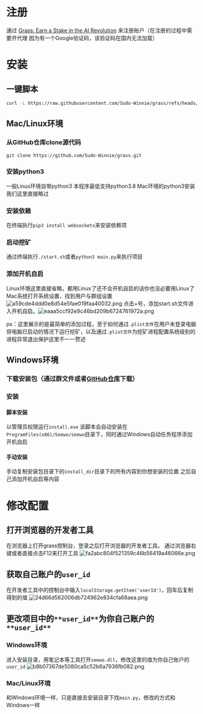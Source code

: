 # 注册
通过
[Grass: Earn a Stake in the AI Revolution](https://app.getgrass.io/register/?referralCode=MU8nn0dI6OaNx12)
来注册账户（在注册的过程中需要开代理 因为有一个Google验证码，该验证码在国内无法加载）
# 安装
## 一键脚本
```bash
curl -L https://raw.githubusercontent.com/Sudo-Winnie/grass/refs/heads/master/auto.sh -o auto.sh && chmod +x auto.sh && bash auto.sh
```
## Mac/Linux环境
### 从GitHub仓库clone源代码
`git clone https://github.com/Sudo-Winnie/grass.git`
### 安装python3
一般Linux环境自带python3 本程序最低支持python3.8
Mac环境的python3安装我们这里直接略过
### 安装依赖
在终端执行`pip3 install websockets`来安装依赖项
### 启动挖矿
通过终端执行`./start.sh`或者`python3 main.py`来执行项目
### 添加开机自启
Linux环境这里直接省略，都用Linux了还不会开机自启的话你也没必要用Linux了
Mac系统打开系统设置，找到用户与群组设置
![a59cde4ddd0e8d54e5fae019faa40032.png](https://cdn.nlark.com/yuque/0/2024/png/29245167/1718297476630-84ee81d1-56ae-4c95-b7c4-090eb3904288.png#averageHue=%23262726&clientId=u2b55cb06-fabc-4&from=paste&height=500&id=u0169d836&originHeight=500&originWidth=668&originalType=binary&ratio=1&rotation=0&showTitle=false&size=60761&status=done&style=none&taskId=ud7ab6dd1-6e71-43b1-a354-32b0070d029&title=&width=668)
点击+号，添加start.sh文件进入开机自启。![eaaa5ccf92e9c46bd209b6724761972a.png](https://cdn.nlark.com/yuque/0/2024/png/29245167/1718297846416-56342fc8-7097-4772-b9cc-3dbed991c3d6.png#averageHue=%23262726&clientId=ue15bf249-d6a0-4&from=paste&height=500&id=ua26b6216&originHeight=500&originWidth=668&originalType=binary&ratio=1&rotation=0&showTitle=false&size=63619&status=done&style=none&taskId=ued729257-677e-451b-8b3b-15ab954b5a1&title=&width=668)

ps：这里展示的是最简单的添加过程，至于如何通过`.plist文件`在用户未登录电脑但电脑已启动的情况下运行挖矿，以及通过`.plist文件`为挖矿进程配置系统级别的进程异常退出保护这里不一一赘述

## Windows环境
### 下载安装包（通过群文件或者[GitHub仓库](https://github.com/David-xian66/getGrass_Xian/releases)下载）
### 安装
#### 脚本安装
以管理员权限运行`install.exe`
该脚本会自动安装在`ProgramFiles(x86)/Seewo/seewo`目录下，同时通过Windows自动任务程序添加开机自启
#### 手动安装
手动复制安装包目录下的`install_dir`目录下的所有内容到你想安装的位置
之后自己添加开机自启等内容

# 修改配置
## 打开浏览器的开发者工具
在浏览器上打开grass控制台，登录之后打开浏览器的开发者工具。
通过浏览器右键或者直接点击F12来打开工具
![fa2abc804f521359c46b56419a46066e.png](https://cdn.nlark.com/yuque/0/2024/png/29245167/1718298389706-e151018d-0a59-4713-9f6d-4b5db160492f.png#averageHue=%232c3236&clientId=ufa1ded3d-b6da-4&from=paste&height=357&id=uf260b0d6&originHeight=357&originWidth=258&originalType=binary&ratio=1&rotation=0&showTitle=false&size=90832&status=done&style=none&taskId=u93c0246e-493a-4886-8c75-0fcd0e2b3a9&title=&width=258)
## 获取自己账户的`user_id`
在开发者工具中的控制台中输入`localStorage.getItem('userId')`，回车后复制得到的值
![24d66d562006db724962e834cfa68aea.png](https://cdn.nlark.com/yuque/0/2024/png/29245167/1718298602842-8edbe76c-a6b4-4588-95e8-662993475284.png#averageHue=%23322f2d&clientId=ufa1ded3d-b6da-4&from=paste&height=640&id=u98bd30c8&originHeight=640&originWidth=1008&originalType=binary&ratio=1&rotation=0&showTitle=false&size=167404&status=done&style=none&taskId=ufef6c9ca-ce65-49e3-af42-c3662be58b7&title=&width=1008)

## 更改项目中的`**user_id**`**为你自己账户的**`**user_id**`
### Windows环境
进入安装目录，用笔记本等工具打开`seewo.dll`，修改这里的值为你自己账户的`user_id`
![b8b07367de5080ca5c52b6a7936fb082.png](https://cdn.nlark.com/yuque/0/2024/png/29245167/1718298834255-62b3b46a-3ff0-4272-8696-e5190da10750.png#averageHue=%232b2a29&clientId=ufa1ded3d-b6da-4&from=paste&height=418&id=u43f7930c&originHeight=418&originWidth=682&originalType=binary&ratio=1&rotation=0&showTitle=false&size=88537&status=done&style=none&taskId=ufeaede71-5927-492e-bdaf-141cff1f3f8&title=&width=682)
### Mac/Linux环境
和Windows环境一样，只是直接去安装目录下找`main.py`，修改的方式和Windows一样
